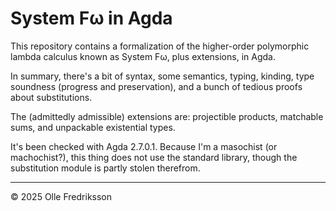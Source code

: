 # System Fω in Agda

This repository contains a formalization of the higher-order polymorphic lambda calculus known as System Fω, plus extensions, in Agda.

In summary, there's a bit of syntax, some semantics, typing, kinding, type soundness (progress and preservation), and a bunch of tedious proofs about substitutions.

The (admittedly admissible) extensions are: projectible products, matchable sums, and unpackable existential types.

It's been checked with Agda 2.7.0.1. Because I'm a masochist (or machochist?), this thing does not use the standard library, though the substitution module is partly stolen therefrom.

---

© 2025 Olle Fredriksson
